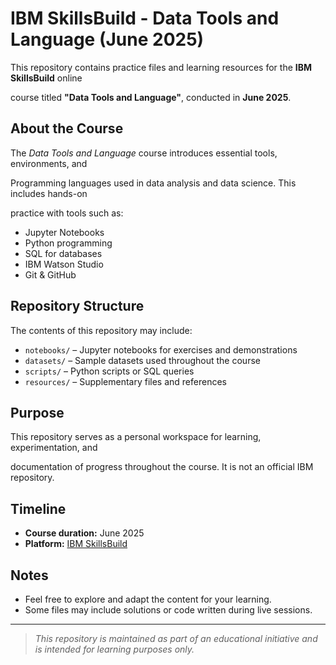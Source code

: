 # IBM SkillsBuild - Data Tools and Language (June 2025)

This repository contains practice files and learning resources for the **IBM SkillsBuild** online 

course titled **"Data Tools and Language"**, conducted in **June 2025**.

##  About the Course

The *Data Tools and Language* course introduces essential tools, environments, and 

Programming languages used in data analysis and data science. This includes hands-on 

practice with tools such as:

- Jupyter Notebooks
- Python programming
- SQL for databases
- IBM Watson Studio
- Git & GitHub

## Repository Structure

The contents of this repository may include:

- `notebooks/` – Jupyter notebooks for exercises and demonstrations  
- `datasets/` – Sample datasets used throughout the course  
- `scripts/` – Python scripts or SQL queries  
- `resources/` – Supplementary files and references

##  Purpose

This repository serves as a personal workspace for learning, experimentation, and 

documentation of progress throughout the course. It is not an official IBM repository.

##  Timeline

- **Course duration:** June 2025
- **Platform:** [IBM SkillsBuild](https://skillsbuild.org)

##  Notes

- Feel free to explore and adapt the content for your learning.
- Some files may include solutions or code written during live sessions.

---

> _This repository is maintained as part of an educational initiative and is intended for 
learning purposes only._
